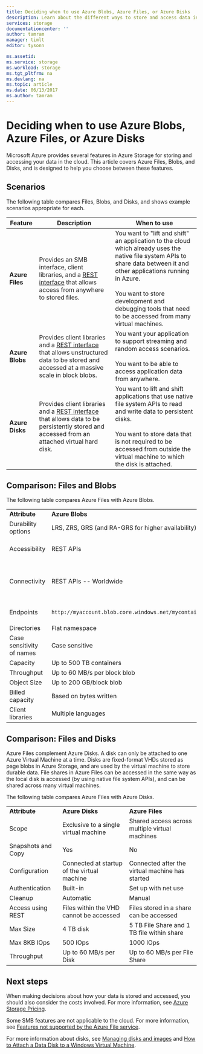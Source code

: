 ```yaml
---
title: Deciding when to use Azure Blobs, Azure Files, or Azure Disks
description: Learn about the different ways to store and access data in Azure to help you decide which technology to use.
services: storage
documentationcenter: ''
author: tamram
manager: timlt
editor: tysonn

ms.assetid: 
ms.service: storage
ms.workload: storage
ms.tgt_pltfrm: na
ms.devlang: na
ms.topic: article
ms.date: 06/13/2017
ms.author: tamram
---
```


# Deciding when to use Azure Blobs, Azure Files, or Azure Disks

Microsoft Azure provides several features in Azure Storage for storing and accessing your data in the cloud. This article covers Azure Files, Blobs, and Disks, and is designed to help you choose between these features.

## Scenarios

The following table compares Files, Blobs, and Disks, and shows example scenarios appropriate for each.

| Feature | Description | When to use |
|--------------|-------------|-------------|
| **Azure Files** | Provides an SMB interface, client libraries, and a [REST interface](/rest/api/storageservices/file-service-rest-api) that allows access from anywhere to stored files. | You want to "lift and shift" an application to the cloud which already uses the native file system APIs to share data between it and other applications running in Azure.<br/><br/>You want to store development and debugging tools that need to be accessed from many virtual machines. |
| **Azure Blobs** | Provides client libraries and a [REST interface](/rest/api/storageservices/blob-service-rest-api) that allows unstructured data to  be stored and accessed at a massive scale in block blobs. | You want your application to support streaming and random access scenarios.<br/><br/>You want to be able to access application data from anywhere. |
| **Azure Disks** | Provides client libraries and a [REST interface](/rest/api/compute/manageddisks/disks/disks-rest-api) that allows data to be persistently stored and accessed from an attached virtual hard disk. | You want to lift and shift applications that use native file system APIs to read and write data to persistent disks.<br/><br/>You want to store data that is not required to be accessed from outside the virtual machine to which the disk is attached. |

## Comparison: Files and Blobs

The following table compares Azure Files with Azure Blobs.  
  
||||  
|-|-|-|  
|**Attribute**|**Azure Blobs**|**Azure Files**|  
|Durability options|LRS, ZRS, GRS (and RA-GRS for higher availability)|LRS, GRS|  
|Accessibility|REST APIs|REST APIs<br /><br /> SMB 2.1 and SMB 3.0 (standard file system APIs)|  
|Connectivity|REST APIs -- Worldwide|REST APIs - Worldwide<br /><br /> SMB 2.1 -- Within region<br /><br /> SMB 3.0 -- Worldwide|  
|Endpoints|`http://myaccount.blob.core.windows.net/mycontainer/myblob`|`\\myaccount.file.core.windows.net\myshare\myfile.txt`<br /><br /> `http://myaccount.file.core.windows.net/myshare/myfile.txt`|  
|Directories|Flat namespace|True directory objects|  
|Case sensitivity of names|Case sensitive|Case insensitive, but case preserving|  
|Capacity|Up to 500 TB containers|5 TB file shares|  
|Throughput|Up to 60 MB/s per block blob|Up to 60 MB/s per share|  
|Object Size|Up to 200 GB/block blob|Up to 1TB/file|  
|Billed capacity|Based on bytes written|Based on file size|  
|Client libraries|Multiple languages|Multiple languages|  
  
## Comparison: Files and Disks

Azure Files complement Azure Disks. A disk can only be attached to one Azure Virtual Machine at a time. Disks are fixed-format VHDs stored as page blobs in Azure Storage, and are used by the virtual machine to store durable data. File shares in Azure Files can be accessed in the same way as the local disk is accessed (by using native file system APIs), and can be shared across many virtual machines.  
 
The following table compares Azure Files with Azure Disks.  
 
||||  
|-|-|-|  
|**Attribute**|**Azure Disks**|**Azure Files**|  
|Scope|Exclusive to a single virtual machine|Shared access across multiple virtual machines|  
|Snapshots and Copy|Yes|No|  
|Configuration|Connected at startup of the virtual machine|Connected after the virtual machine has started|  
|Authentication|Built-in|Set up with net use|  
|Cleanup|Automatic|Manual|  
|Access using REST|Files within the VHD cannot be accessed|Files stored in a share can be accessed|  
|Max Size|4 TB disk|5 TB File Share and 1 TB file within share|  
|Max 8KB IOps|500 IOps|1000 IOps|  
|Throughput|Up to 60 MB/s per Disk|Up to 60 MB/s per File Share|  

## Next steps

When making decisions about how your data is stored and accessed, you should also consider the costs involved. For more information, see [Azure Storage Pricing](https://azure.microsoft.com/pricing/details/storage/).
  
Some SMB features are not applicable to the cloud. For more information, see [Features not supported by the Azure File service](/rest/api/storageservices/features-not-supported-by-the-azure-file-service).
  
For more information about disks, see [Managing disks and images](../../virtual-machines/windows/about-disks-and-vhds.md) and [How to Attach a Data Disk to a Windows Virtual Machine](../../virtual-machines/windows/attach-managed-disk-portal.md).
